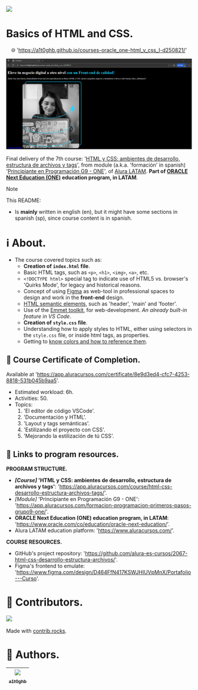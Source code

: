 <!-- Badges:
- Source: 'https://shields.io/docs/static-badges', 'https://shields.io/badges/static-badge'.
- HTML structure followed: 'https://github.com/facebook/docusaurus/blob/main/README.md?plain=1'.
- Badges with logos: 'https://shields.io/docs/logos', 'https://simpleicons.org/', 'https://github.com/simple-icons/simple-icons/blob/master/slugs.md'.
- HTML <a> tag not redirecting: 'https://stackoverflow.com/questions/8260546/make-a-html-link-that-does-nothing-literally-nothing/8260561#8260561', 'https://www.geeksforgeeks.org/html/how-to-create-html-link-that-does-not-follow-the-link/'.
-->

<!-- Badge: WIP
<p align="left">
  <a href="#" onclick="return false;"><img src="https://img.shields.io/badge/STATUS-WIP-yellow?style=flat"/></a>
</p>
-->

<!-- Badge: Done -->
<p align="left">
  <a href="#" onclick="return false;"><img src="https://img.shields.io/badge/STATUS-DONE-green?style=flat"/></a>
</p>

<!-- README structure followed:
- 'https://www.aluracursos.com/blog/como-escribir-un-readme-increible-en-tu-github/'.
- 'https://github.com/camilafernanda/GlicoCare/'.
- 'https://github.com/nasa/openmct/'.
- 'https://github.com/facebook/docusaurus'.
-->

# Basics of HTML and CSS.

<p align="center">
  🌐 '<a href="https://a1t0ghb.github.io/courses-oracle_one-html_y_css_I-d250821/">https://a1t0ghb.github.io/courses-oracle_one-html_y_css_I-d250821/</a>'
</p>

<!--
Enable autoplay of animated images:
- 'https://stackoverflow.com/questions/72508378/enable-gif-autoplay-on-github-readme/72509078#72509078'.
- 'https://github.com/orgs/community/discussions/47709'.
- 'https://github.com/settings/accessibility'.
Image width for GitHub READMEs:
- 'https://github.com/orgs/community/discussions/42424'.
- 'https://gist.github.com/uupaa/f77d2bcf4dc7a294d109'.
-->
<p align="center">
  <img src="rsrcs/media/img-readme_frontpage_media.png" width="1200" />
</p>

Final delivery of the 7th course: '[HTML y CSS: ambientes de desarrollo, estructura de archivos y tags](https://app.aluracursos.com/course/html-css-desarrollo-estructura-archivos-tags)', from module (a.k.a. 'formación' in spanish) '[Principiante en Programación G9 - ONE](https://app.aluracursos.com/formacion-programacion-primeros-pasos-grupo9-one)', of [Alura LATAM](https://www.aluracursos.com/). <b>Part of [ORACLE Next Education (ONE)](https://www.oracle.com/co/education/oracle-next-education/) education program, in LATAM</b>.

<!-- Callouts:
- Improved format taken from examples in 'https://github.com/nasa/openmct/blob/master/README.md?plain=1'.
-->
> [!NOTE]
> This README:
> - Is **mainly** written in english (en), but it might have some sections in spanish (sp), since course content is in spanish.

# ℹ About.

- The course covered topics such as:
    - **Creation of `index.html` file**.
    - Basic HTML tags, such as `<p>`, `<h1>`, `<img>`, `<a>`, etc.
    - `<!DOCTYPE html>` special tag to indicate use of HTML5 vs. browser's 'Quirks Mode', for legacy and historical reasons.
    - Concept of using [Figma](https://www.figma.com/) as web-tool in professional spaces to design and work in the **front-end** design.
    - [HTML semantic elements](https://www.w3schools.com/html/html5_semantic_elements.asp), such as 'header', 'main' and 'footer'.
    - Use of the [Emmet toolkit](https://docs.emmet.io/), for web-development. *An already built-in feature in VS Code*.
    - **Creation of `style.css` file**.
    - Understanding how to apply styles to HTML, either using selectors in the `style.css` file, or inside html tags, as properties.
    - Getting to [know colors and how to reference them](https://www.w3schools.com/colors/default.asp).

## 🥇 Course Certificate of Completion.

Available at '<https://app.aluracursos.com/certificate/8e9d3ed4-cfc7-4253-8818-531b045b9aa5>'.
- Estimated workload: 6h.
- Activities: 50.
- Topics:
    1. 'El editor de código VSCode'.
    2. 'Documentación y HTML'.
    3. 'Layout y tags semánticas'.
    4. 'Estilizando el proyecto con CSS'.
    5. 'Mejorando la estilización de tú CSS'.

## 🔗 Links to program resources.

**PROGRAM STRUCTURE.**
- <b>*[Course]* 'HTML y CSS: ambientes de desarrollo, estructura de archivos y tags'</b>: '<https://app.aluracursos.com/course/html-css-desarrollo-estructura-archivos-tags/>'.
- *[Module]* 'Principiante en Programación G9 - ONE': '<https://app.aluracursos.com/formacion-programacion-primeros-pasos-grupo9-one/>'.
- **ORACLE Next Education (ONE) education program, in LATAM**: '<https://www.oracle.com/co/education/oracle-next-education/>'.
- Alura LATAM education platform: '<https://www.aluracursos.com/>'.

**COURSE RESOURCES.**
- GitHub's project repository: '<https://github.com/alura-es-cursos/2067-html-css-desarrollo-estructura-archivos/>'.
- Figma's frontend to emulate: '<https://www.figma.com/design/D464FfN417KSWJHIUVpMnX/Portafolio---Curso>'.

<!-- Embed dynamic content (image) of contributors:
- 'https://dev.to/lacolaco/introducing-contributors-img-keep-contributors-in-readme-md-gci'.
- 'https://contrib.rocks/'.
- 'https://contrib.rocks/preview?repo=a1t0ghb%2Fcourses-oracle_one-logica_programacion_II-d250726'
-->
# 🤝 Contributors.

<a href="https://github.com/a1t0ghb/courses-oracle_one-html_y_css_I-d250821/graphs/contributors">
  <img src="https://contrib.rocks/image?repo=a1t0ghb/courses-oracle_one-html_y_css_I-d250821" />
</a>

Made with [contrib.rocks](https://contrib.rocks).

<!-- Authors table structure
- From repo: 'https://github.com/camilafernanda/GlicoCare/blob/main/README.md?plain=1'.
-->
# 📜 Authors.

| [<img src="https://avatars.githubusercontent.com/u/32377614?v=4" width=70><br><sub>a1t0ghb</sub>](https://github.com/a1t0ghb) |
| :---: |